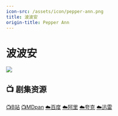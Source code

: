 ```yaml
---
icon-src: /assets/icon/pepper-ann.png
title: 波波安
origin-title: Pepper Ann
---
```

# 波波安

![](/assets/image/pepper-ann.jpg)

## **📺 剧集资源**

[📺B站](https://space.bilibili.com/12757085/search/video?keyword=%E6%B3%A2%E6%B3%A2%E5%AE%89) [📺MDpan](https://pan.mdsub.top/%E6%B3%A2%E6%B3%A2%E5%AE%89/) [☁️百度](https://pan.baidu.com/s/1ij8O2UW-qPvbbe7hJ03bBw?pwd=tsgv) [☁️阿里](https://www.alipan.com/s/pp1WHo5cQsj) [☁️夸克](https://pan.quark.cn/s/d3fbba4f2c90) [☁️迅雷](https://pan.xunlei.com/s/VODyA-fc9K7JKXU8Z6A_DxDKA1?pwd=haye#)